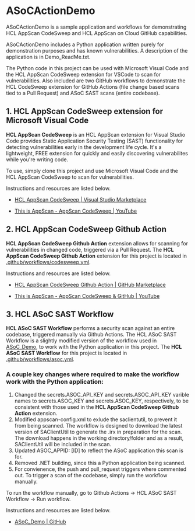 # ASoCActionDemo
ASoCActionDemo is a sample application and workflows for demonstrating HCL AppScan CodeSweep and HCL AppScan on Cloud GitHub capabilities.

ASoCActionDemo includes a Python application written purely for demonstration purposes and has known vulnerabilities. A description of the application is in Demo_ReadMe.txt.

The Python code in this project can be used with Microsoft Visual Code and the HCL AppScan CodeSweep extension for VSCode to scan for vulnerabilities. Also included are two GitHub workflows to demonstrate the HCL CodeSweep extension for GitHub Actions (file change based scans tied to a Pull Request) and ASoC SAST scans (entire codebase).



## 1. HCL AppScan CodeSweep extension for Microsoft Visual Code

**HCL AppScan CodeSweep** is an HCL AppScan extension for Visual Studio Code provides Static Application Security Testing (SAST) functionality for detecting vulnerabilities early in the development life cycle. It's a lightweight, FREE extension for quickly and easily discovering vulnerabilites while you're writing code.

To use, simply clone this project and use Microsoft Visual Code and the HCL AppScan CodeSweep to scan for vulnerabilities.

Instructions and resources are listed below.

* [HCL AppScan CodeSweep | Visual Studio Marketplace](https://marketplace.visualstudio.com/items?itemName=HCLTechnologies.hclappscancodesweep)

* [This is AppScan - AppScan CodeSweep | YouTube](https://www.youtube.com/watch?v=OgVGjpQAgQA&t=207s)


## 2. HCL AppScan CodeSweep Github Action
**HCL AppScan CodeSweep Github Action** extension allows for scanning for vulnerabilities in changed code, triggered via a Pull Request. The **HCL AppScan CodeSweep Github Action** extension for this project is located in [.github/workflows/codesweep.yml](https://github.com/glhcl/ASoCActionDemo/blob/main/.github/workflows/codesweep.yml). 

Instructions and resources are listed below.

* [HCL AppScan CodeSweep Github Action | GitHub Marketplace](https://www.youtube.com/watch?v=Ublu4zPAKtE)

* [This is AppScan - AppScan CodeSweep & GitHub | YouTube](https://www.youtube.com/watch?v=Ublu4zPAKtE)




## 3. HCL ASoC SAST Workflow
**HCL ASoC SAST Workflow** performs a security scan against an entire codebase, triggered manually via Github Actions. The HCL ASoC SAST Workflow is a slightly modified version of the workflow used in [ASoC_Demo](https://github.com/antonychiu2/ASoC_Demo), to work with the Python application in this project. The **HCL ASoC SAST Workflow** for this project is located in [.github/workflows/asoc.yml](https://github.com/glhcl/ASoCActionDemo/blob/main/.github/workflows/asoc.yml). 

### A couple key changes where required to make the workflow work with the Python application:
1. Changed the secrets.ASOC_API_KEY and secrets.ASOC_API_KEY varible names to secrets.ASOC_KEY and secrets.ASOC_KEY, respectively, to be consistent with those used in the **HCL AppScan CodeSweep Github Action** extension.
2. Modified appscan-config.xml to exlude the saclientutil, to prevent it from being scanned. The workflow is designed to download the latest version of SAClientUtil to generate the .irx in preparation for the scan. The download happens in the working directory/folder and as a result, SAClientUtil will be included in the scan.
3. Updated ASOC_APPID: [ID] to reflect the ASoC application this scan is for.
4. Removed .NET building, since this a Python application being scanned.
5. For convienence, the push and pull_request triggers where commented out. To trigger a scan of the codebase, simply run the workflow manually.

To run the workflow manually, go to Github Actions -> HCL ASoC SAST Workflow -> Run workflow.

Instructions and resources are listed below.

* [ASoC_Demo | GitHub](https://github.com/antonychiu2/ASoC_Demo)

